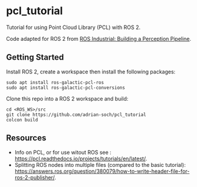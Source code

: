 # pcl_tutorial
Tutorial for using Point Cloud Library (PCL) with ROS 2.

Code adapted for ROS 2 from [ROS Industrial: Building a Perception Pipeline](https://industrial-training-master.readthedocs.io/en/melodic/_source/session5/Building-a-Perception-Pipeline.html).

## Getting Started
Install ROS 2, create a workspace then install the following packages:
```
sudo apt install ros-galactic-pcl-ros
sudo apt install ros-galactic-pcl-conversions
```

Clone this repo into a ROS 2 workspace and build: 

```
cd <ROS_WS>/src
git clone https://github.com/adrian-soch/pcl_tutorial
colcon build
```

## Resources

 - Info on PCL, or for use witout ROS see : https://pcl.readthedocs.io/projects/tutorials/en/latest/.
 - Splitting ROS nodes into multiple files (compared to the basic tutorial): https://answers.ros.org/question/380079/how-to-write-header-file-for-ros-2-publisher/.
  


